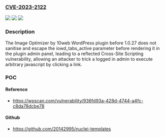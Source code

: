 ### [CVE-2023-2122](https://cve.mitre.org/cgi-bin/cvename.cgi?name=CVE-2023-2122)
![](https://img.shields.io/static/v1?label=Product&message=Image%20Optimizer%20by%2010web&color=blue)
![](https://img.shields.io/static/v1?label=Version&message=0%3C%201.0.27%20&color=brighgreen)
![](https://img.shields.io/static/v1?label=Vulnerability&message=CWE-79%20Cross-Site%20Scripting%20(XSS)&color=brighgreen)

### Description

The Image Optimizer by 10web WordPress plugin before 1.0.27 does not sanitise and escape the iowd_tabs_active parameter before rendering it in the plugin admin panel, leading to a reflected Cross-Site Scripting vulnerability, allowing an attacker to trick a logged in admin to execute arbitrary javascript by clicking a link.

### POC

#### Reference
- https://wpscan.com/vulnerability/936fd93a-428d-4744-a4fc-c8da78dcbe78

#### Github
- https://github.com/20142995/nuclei-templates

